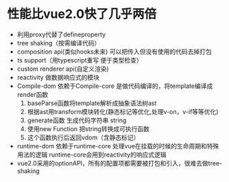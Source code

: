 # 性能比vue2.0快了几乎两倍
- 利用proxy代替了defineproperty
- tree shaking（按需编译代码）
- composition api(类似hooks未来) 可以把传入但没有使用的代码去掉打包
- ts support（用typescript重写 便于类型检查）
- custom renderer api(自定义渲染)
- reactivity 做数据响应式的模块
- Compile-dom 依赖于Compile-core 是做代码编译的，将template编译成render函数
  1. baseParse函数将template解析成抽象语法树ast
  2. 根据ast用transform模块转化(静态标记等优化,处理v-on，v-if等等优化)
  3. generate函数 生成代码字符串 string
  4. 使用new Function 把string转换成可执行函数
  5. 这个函数执行后返回vdom（含静态标记） 
- runtime-dom 依赖于runtime-core 处理vue在挂载的时候的生命周期和特殊用法的逻辑 runtime-core会用到reactivity的响应式逻辑
- vue2.0采用的optionAPI，所有的配置项都需要被打包和引入，很难去做tree-shaking



